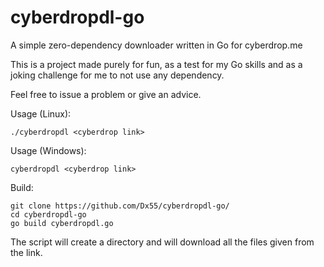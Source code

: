 # cyberdropdl-go
A simple zero-dependency downloader written in Go for cyberdrop.me

This is a project made purely for fun, as a test for my Go skills and as a joking challenge for me to not use any dependency.

Feel free to issue a problem or give an advice.

Usage (Linux):
```
./cyberdropdl <cyberdrop link>
```

Usage (Windows):
```
cyberdropdl <cyberdrop link>
```

Build:
```
git clone https://github.com/Dx55/cyberdropdl-go/
cd cyberdropdl-go
go build cyberdropdl.go
```

The script will create a directory and will download all the files given from the link.
